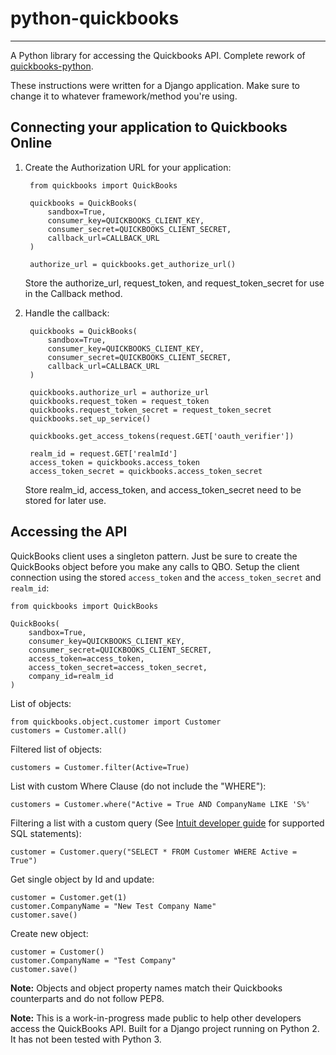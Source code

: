 # python-quickbooks
-------------------

A Python library for accessing the Quickbooks API. 
Complete rework of [quickbooks-python](https://github.com/troolee/quickbooks-python).

These instructions were written for a Django application. Make sure to change it to whatever framework/method you're using. 

## Connecting your application to Quickbooks Online

1. Create the Authorization URL for your application:

        from quickbooks import QuickBooks
        
        quickbooks = QuickBooks(
            sandbox=True,
            consumer_key=QUICKBOOKS_CLIENT_KEY,
            consumer_secret=QUICKBOOKS_CLIENT_SECRET,
            callback_url=CALLBACK_URL
        )

        authorize_url = quickbooks.get_authorize_url()

    Store the authorize_url, request_token, and request_token_secret for use in the Callback method.

2. Handle the callback:

        quickbooks = QuickBooks(
            sandbox=True,
            consumer_key=QUICKBOOKS_CLIENT_KEY,
            consumer_secret=QUICKBOOKS_CLIENT_SECRET,
            callback_url=CALLBACK_URL
        )
    
        quickbooks.authorize_url = authorize_url
        quickbooks.request_token = request_token
        quickbooks.request_token_secret = request_token_secret
        quickbooks.set_up_service()
    
        quickbooks.get_access_tokens(request.GET['oauth_verifier'])
    
        realm_id = request.GET['realmId']
        access_token = quickbooks.access_token
        access_token_secret = quickbooks.access_token_secret

    Store realm_id, access_token, and access_token_secret need to be stored for later use.


## Accessing the API

QuickBooks client uses a singleton pattern. Just be sure to create the QuickBooks object before you make any calls to QBO.
Setup the client connection using the stored `access_token` and the `access_token_secret` and `realm_id`:

    from quickbooks import QuickBooks

    QuickBooks(
        sandbox=True,
        consumer_key=QUICKBOOKS_CLIENT_KEY,
        consumer_secret=QUICKBOOKS_CLIENT_SECRET,
        access_token=access_token,
        access_token_secret=access_token_secret,
        company_id=realm_id
    )


List of objects:

    from quickbooks.object.customer import Customer
    customers = Customer.all()


Filtered list of objects:

    customers = Customer.filter(Active=True)


List with custom Where Clause (do not include the "WHERE"):
        
    customers = Customer.where("Active = True AND CompanyName LIKE 'S%'
 
 
Filtering a list with a custom query (See [Intuit developer guide](https://developer.intuit.com/docs/0100_accounting/0300_developer_guides/querying_data) for supported SQL statements):

    customer = Customer.query("SELECT * FROM Customer WHERE Active = True")


Get single object by Id and update:

    customer = Customer.get(1)
    customer.CompanyName = "New Test Company Name"
    customer.save()


Create new object:

    customer = Customer()
    customer.CompanyName = "Test Company"
    customer.save()


__Note:__ Objects and object property names match their Quickbooks counterparts and do not follow PEP8. 

__Note:__ This is a work-in-progress made public to help other developers access the QuickBooks API. 
Built for a Django project running on Python 2. It has not been tested with Python 3.


